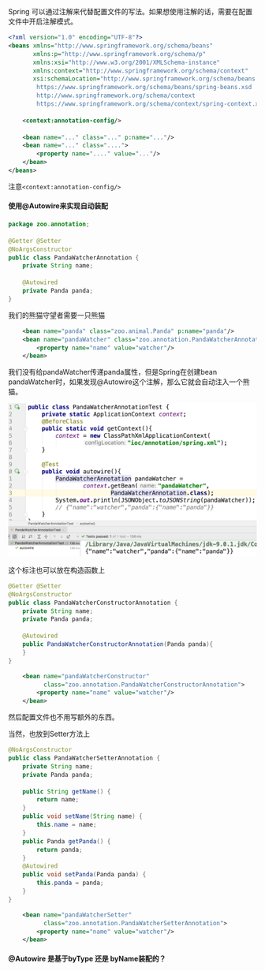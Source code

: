 Spring 可以通过注解来代替配置文件的写法。如果想使用注解的话，需要在配置文件中开启注解模式。

```xml
<?xml version="1.0" encoding="UTF-8"?>
<beans xmlns="http://www.springframework.org/schema/beans"
       xmlns:p="http://www.springframework.org/schema/p"
       xmlns:xsi="http://www.w3.org/2001/XMLSchema-instance"
       xmlns:context="http://www.springframework.org/schema/context"
       xsi:schemaLocation="http://www.springframework.org/schema/beans
        https://www.springframework.org/schema/beans/spring-beans.xsd
        http://www.springframework.org/schema/context
        https://www.springframework.org/schema/context/spring-context.xsd">

    <context:annotation-config/>

    <bean name="..." class="..." p:name="..."/>
    <bean name="..." class="....">
        <property name="...." value="..."/>
    </bean>
</beans>
```

注意`<context:annotation-config/>`

#### 使用@Autowire来实现自动装配

```java
package zoo.annotation;

@Getter @Setter
@NoArgsConstructor
public class PandaWatcherAnnotation {
    private String name;

    @Autowired
    private Panda panda;
}

```

我们的熊猫守望者需要一只熊猫

``` xml
    <bean name="panda" class="zoo.animal.Panda" p:name="panda"/>
    <bean name="pandaWatcher" class="zoo.annotation.PandaWatcherAnnotation">
        <property name="name" value="watcher"/>
    </bean>
```

我们没有给pandaWatcher传递panda属性，但是Spring在创建bean pandaWatcher时，如果发现@Autowire这个注解，那么它就会自动注入一个熊猫。

![20190409214403](assets/20190409214403.png)

这个标注也可以放在构造函数上

``` java
@Getter @Setter
@NoArgsConstructor
public class PandaWatcherConstructorAnnotation {
    private String name;
    private Panda panda;

    @Autowired
    public PandaWatcherConstructorAnnotation(Panda panda){
    }
}
```

```xml
    <bean name="pandaWatcherConstructor"
          class="zoo.annotation.PandaWatcherConstructorAnnotation">
        <property name="name" value="watcher"/>
    </bean>
```

然后配置文件也不用写额外的东西。



当然，也放到Setter方法上

```java
@NoArgsConstructor
public class PandaWatcherSetterAnnotation {
    private String name;
    private Panda panda;

    public String getName() {
        return name;
    }
    public void setName(String name) {
        this.name = name;
    }
    public Panda getPanda() {
        return panda;
    }
    @Autowired
    public void setPanda(Panda panda) {
        this.panda = panda;
    }
}
```

```xml
    <bean name="pandaWatcherSetter"
          class="zoo.annotation.PandaWatcherSetterAnnotation">
        <property name="name" value="watcher"/>
    </bean>
```

#### @Autowire 是基于byType 还是 byName装配的？

